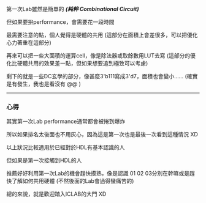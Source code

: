第一次Lab雖然是簡單的 ***(純粹 Combinational Circuit)***

但如果要拚performance，會需要花一段時間

最需要注意的點，個人覺得是硬體的共用 (這部分在面積上會差很多，可以把優化心力著重在這部分)

再來可以把一些大面積的運算cell，像是除法器或取餘數用LUT去寫 (這部分的優化比硬體共用的效果差一點，但如果想要追到極致可以考慮)

剩下的就是一些DC玄學的部分，像甚麼3'b111寫成3'd7，面積也會變小...... (確實是有發生，我也是看沒有 @@ )

------------------------------------------------------------------------------------------------------------------------

### **心得**

其實第一次Lab performance通常都會被捲到爆炸

所以如果排名太後面也不用灰心，因為這是第一次也是最後一次看到這種情況 XD

以上狀況比較適用於已經對於HDL有基本認識的人 

但如果是第一次接觸到HDL的人

推薦好好利用第一次Lab的機會趕快摸熟，像是認識 01 02 03分別在幹嘛或是趕快了解如何共用硬體 (不然後面的Lab會過得蠻痛苦的)

總的來說，就是歡迎踏入ICLAB的大門 XD
